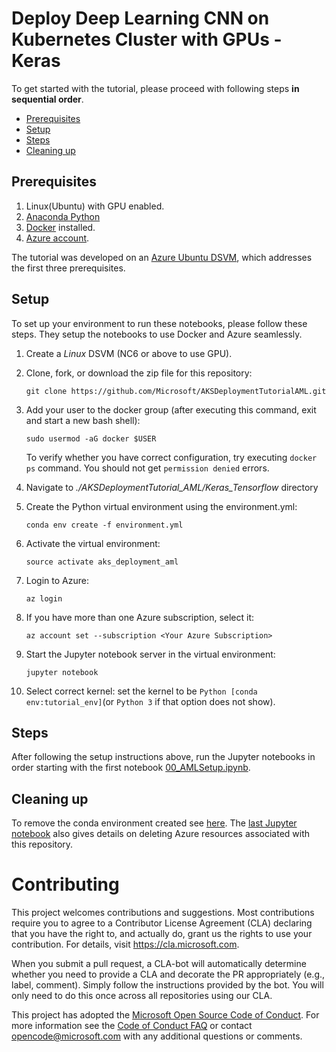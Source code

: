 # Deploy Deep Learning CNN on Kubernetes Cluster with GPUs - Keras

To get started with the tutorial, please proceed with following steps **in sequential order**.

 * [Prerequisites](#prerequisites)
 * [Setup](#setup)
 * [Steps](#steps)
 * [Cleaning up](#cleanup)

<a id='prerequisites'></a>
## Prerequisites
1. Linux(Ubuntu) with GPU enabled.
2. [Anaconda Python](https://www.anaconda.com/download)
3. [Docker](https://docs.docker.com/v17.12/install/linux/docker-ee/ubuntu) installed.
4. [Azure account](https://azure.microsoft.com).

The tutorial was developed on an [Azure Ubuntu
DSVM](https://docs.microsoft.com/en-us/azure/machine-learning/data-science-virtual-machine/dsvm-ubuntu-intro),
which addresses the first three prerequisites.

<a id='setup'></a>
## Setup
To set up your environment to run these notebooks, please follow these steps.  They setup the notebooks to use Docker and Azure seamlessly.
1. Create a _Linux_ DSVM (NC6 or above to use GPU).
2. Clone, fork, or download the zip file for this repository:
   ```
   git clone https://github.com/Microsoft/AKSDeploymentTutorialAML.git
   ```
3. Add your user to the docker group (after executing this command, exit and start a new bash shell): 
   ```
   sudo usermod -aG docker $USER
   ```
   To verify whether you have correct configuration, try executing `docker ps` command. You should not get `permission denied` errors.

4. Navigate to _./AKSDeploymentTutorial\_AML/Keras\_Tensorflow_ directory

5. Create the Python virtual environment using the environment.yml:
   ```
   conda env create -f environment.yml
   ```
6. Activate the virtual environment:
   ```
   source activate aks_deployment_aml
   ```
7. Login to Azure:
   ```
   az login
   ```
8. If you have more than one Azure subscription, select it:
   ```
   az account set --subscription <Your Azure Subscription>
   ```
9. Start the Jupyter notebook server in the virtual environment:
   ```
   jupyter notebook
   ```
10. Select correct kernel: set the kernel to be `Python [conda env:tutorial_env]`(or `Python 3` if that option does not show).

<a id='steps'></a>
## Steps
After following the setup instructions above, run the Jupyter notebooks in order starting with the first notebook [00_AMLSetup.ipynb](./00_AMLSetup.ipynb).

<a id='cleanup'></a>
## Cleaning up
To remove the conda environment created see [here](https://conda.io/projects/continuumio-conda/en/latest/commands/remove.html). The [last Jupyter notebook](./07_TearDown.ipynb)  also gives details on deleting Azure resources associated with this repository.

# Contributing
This project welcomes contributions and suggestions.  Most contributions require you to agree to a
Contributor License Agreement (CLA) declaring that you have the right to, and actually do, grant us
the rights to use your contribution. For details, visit https://cla.microsoft.com.

When you submit a pull request, a CLA-bot will automatically determine whether you need to provide
a CLA and decorate the PR appropriately (e.g., label, comment). Simply follow the instructions
provided by the bot. You will only need to do this once across all repositories using our CLA.

This project has adopted the [Microsoft Open Source Code of Conduct](https://opensource.microsoft.com/codeofconduct/).
For more information see the [Code of Conduct FAQ](https://opensource.microsoft.com/codeofconduct/faq/) or
contact [opencode@microsoft.com](mailto:opencode@microsoft.com) with any additional questions or comments.
